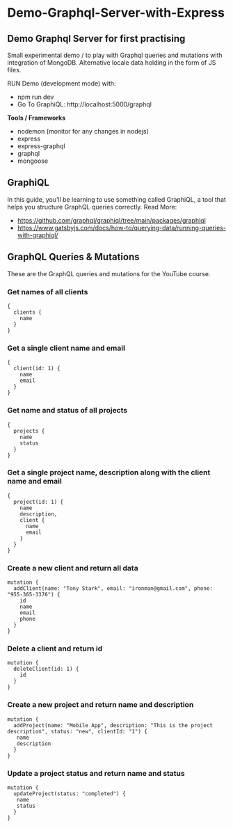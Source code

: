 # Demo-Graphql-Server-with-Express
## Demo Graphql Server for first practising

Small experimental demo / to play with Graphql queries and mutations with integration of MongoDB. 
Alternative locale data holding in the form of JS files.

RUN Demo (development mode) with:
- npm run dev
- Go To GraphiQL: http://localhost:5000/graphql

**Tools / Frameworks**
- nodemon (monitor for any changes in nodejs)
- express
- express-graphql
- graphql
- mongoose


## GraphiQL

In this guide, you’ll be learning to use something called GraphiQL, a tool that helps you structure GraphQL queries correctly. 
Read More: 
- https://github.com/graphql/graphiql/tree/main/packages/graphiql
- https://www.gatsbyjs.com/docs/how-to/querying-data/running-queries-with-graphiql/


## GraphQL Queries & Mutations

These are the GraphQL queries and mutations for the YouTube course.

### Get names of all clients
```
{
  clients {
    name
  }
}
```

### Get a single client name and email
```
{
  client(id: 1) {
    name
    email
  }
}
```

### Get name and status of all projects
```
{
  projects {
    name
    status
  }
}
```

### Get a single project name, description along with the client name and email
```
{
  project(id: 1) {
    name
    description,
    client {
      name
      email
    }
  }
}
```

### Create a new client and return all data
```
mutation {
  addClient(name: "Tony Stark", email: "ironman@gmail.com", phone: "955-365-3376") {
    id
    name
    email
    phone
  }
}
```

### Delete a client and return id
```
mutation {
  deleteClient(id: 1) {
    id
  }
}
```

### Create a new project and return name and description
```
mutation {
  addProject(name: "Mobile App", description: "This is the project description", status: "new", clientId: "1") {
   name
   description
  }
}
```

### Update a project status and return name and status
```
mutation {
  updateProject(status: "completed") {
   name
   status
  }
}
```
